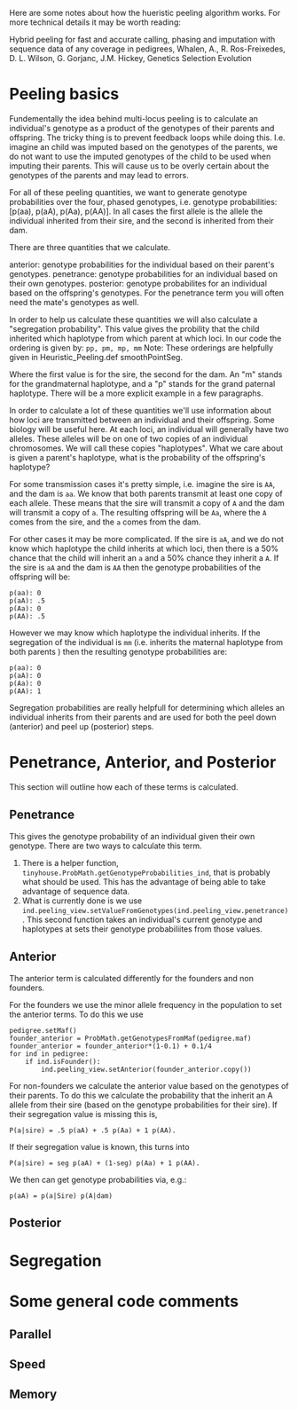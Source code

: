 Here are some notes about how the hueristic peeling algorithm works. For more technical details it may be worth reading:

Hybrid peeling for fast and accurate calling, phasing and imputation with sequence data of any coverage in pedigrees, Whalen, A., R. Ros-Freixedes, D. L. Wilson, G. Gorjanc, J.M. Hickey, Genetics Selection Evolution

Peeling basics
=====

Fundementally the idea behind multi-locus peeling is to calculate an individual's genotype as a product of the genotypes of their parents and offspring. The tricky thing is to prevent feedback loops while doing this. I.e. imagine an child was imputed based on the genotypes of the parents, we do not want to use the imputed genotypes of the child to be used when imputing their parents. This will cause us to be overly certain about the genotypes of the parents and may lead to errors.

For all of these peeling quantities, we want to generate genotype probabilities over the four, phased genotypes, i.e.
genotype probabilities: [p(aa), p(aA), p(Aa), p(AA)].
In all cases the first allele is the allele the individual inherited from their sire, and the second is inherited from their dam.

There are three quantities that we calculate.

anterior: genotype probabilities for the individual based on their parent's genotypes.
penetrance: genotype probabilities for an individual based on their own genotypes.
posterior: genotype probabilites for an individual based on the offspring's genotypes. For the penetrance term you will often need the mate's genotypes as well.

In order to help us calculate these quantities we will also calculate a "segregation probability". This value gives the probility that the child inherited which haplotype from which parent at which loci. In our code the ordering is given by:
```pp, pm, mp, mm```
Note: These orderings are helpfully given in Heuristic_Peeling.def smoothPointSeg.

Where the first value is for the sire, the second for the dam. An "m" stands for the grandmaternal haplotype, and a "p" stands for the grand paternal haplotype. There will be a more explicit example in a few paragraphs.

In order to calculate a lot of these quantities we'll use information about how loci are transmitted between an individual and their offspring. Some biology will be useful here. At each loci, an individual will generally have two alleles. These alleles will be on one of two copies of an individual chromosomes. We will call these copies "haplotypes". What we care about is given a parent's haplotype, what is the probability of the offspring's haplotype?

For some transmission cases it's pretty simple, i.e. imagine the sire is `AA`, and the dam is `aa`. We know that both parents transmit at least one copy of each allele. These means that the sire will transmit a copy of `A` and the dam will transmit a copy of `a`. The resulting offspring will be `Aa`, where the `A` comes from the sire, and the `a` comes from the dam.

For other cases it may be more complicated. If the sire is `aA`, and we do not know which haplotype the child inherits at which loci, then there is a 50% chance that the child will inherit an `a` and a 50% chance they inherit a `A`. If the sire is `aA` and the dam is `AA` then the genotype probabilities of the offspring will be:
```
p(aa): 0
p(aA): .5
p(Aa): 0
p(AA): .5
```
However we may know which haplotype the individual inherits. If the segregation of the individual is `mm` (i.e. inherits the maternal haplotype from both parents ) then the resulting genotype probabilities are:
```
p(aa): 0
p(aA): 0
p(Aa): 0
p(AA): 1
```
Segregation probabilities are really helpfull for determining which alleles an individual inherits from their parents and are used for both the peel down (anterior) and peel up (posterior) steps.

Penetrance, Anterior, and Posterior
==

This section will outline how each of these terms is calculated.

Penetrance
--

This gives the genotype probability of an individual given their own genotype. There are two ways to calculate this term.

1. There is a helper function, `tinyhouse.ProbMath.getGenotypeProbabilities_ind`, that is probably what should be used. This has the advantage of being able to take advantage of sequence data.
2. What is currently done is we use `ind.peeling_view.setValueFromGenotypes(ind.peeling_view.penetrance)`. This second function takes an individual's current genotype and haplotypes at sets their genotype probabiliites from those values.

Anterior
--

The anterior term is calculated differently for the founders and non founders.

For the founders we use the minor allele frequency in the population to set the anterior terms. To do this we use

```
pedigree.setMaf()
founder_anterior = ProbMath.getGenotypesFromMaf(pedigree.maf)
founder_anterior = founder_anterior*(1-0.1) + 0.1/4 
for ind in pedigree:
    if ind.isFounder():
        ind.peeling_view.setAnterior(founder_anterior.copy())
```

For non-founders we calculate the anterior value based on the genotypes of their parents. To do this we calculate the probability that the inherit an A allele from their sire (based on the genotype probabilities for their sire). If their segregation value is missing this is,

```
P(a|sire) = .5 p(aA) + .5 p(Aa) + 1 p(AA).
```
If their segregation value is known, this turns into
```
P(a|sire) = seg p(aA) + (1-seg) p(Aa) + 1 p(AA).
```
We then can get genotype probabilities via, e.g.:
```
p(aA) = p(a|Sire) p(A|dam)
```


Posterior
--

Segregation
==

Some general code comments
==

Parallel
--

Speed
--

Memory
--

